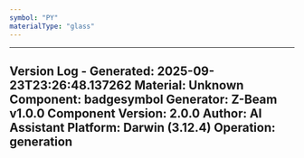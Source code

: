 ```yaml
---
symbol: "PY"
materialType: "glass"
---
```


---
Version Log - Generated: 2025-09-23T23:26:48.137262
Material: Unknown
Component: badgesymbol
Generator: Z-Beam v1.0.0
Component Version: 2.0.0
Author: AI Assistant
Platform: Darwin (3.12.4)
Operation: generation
---